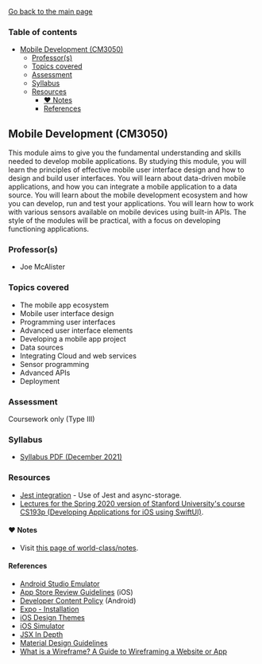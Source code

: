 [Go back to the main page](../../../README.md)

### Table of contents

- [Mobile Development (CM3050)](#mobile-development-cm3050)
  - [Professor(s)](#professors)
  - [Topics covered](#topics-covered)
  - [Assessment](#assessment)
  - [Syllabus](#syllabus)
  - [Resources](#resources)
    - [:heart: Notes](#heart-notes)
    - [References](#references)

## Mobile Development (CM3050)

This module aims to give you the fundamental understanding and skills
needed to develop mobile applications. By studying this module, you will
learn the principles of effective mobile user interface design and how
to design and build user interfaces. You will learn about data-driven
mobile applications, and how you can integrate a mobile application to
a data source. You will learn about the mobile development ecosystem
and how you can develop, run and test your applications. You will learn
how to work with various sensors available on mobile devices using
built-in APIs. The style of the modules will be practical, with a focus
on developing functioning applications.

### Professor(s)

- Joe McAlister

### Topics covered

- The mobile app ecosystem
- Mobile user interface design
- Programming user interfaces
- Advanced user interface elements
- Developing a mobile app project
- Data sources
- Integrating Cloud and web services
- Sensor programming
- Advanced APIs
- Deployment

### Assessment

Coursework only (Type III)

### Syllabus

- [Syllabus PDF (December 2021)](https://github.com/world-class/binary-assets/blob/master/modules/syllabi/Syllabus_CM3050_MD.pdf)

### Resources

- [Jest integration](https://react-native-async-storage.github.io/async-storage/docs/advanced/jest/) - Use of Jest and async-storage.
- [Lectures for the Spring 2020 version of Stanford University's course CS193p (Developing Applications for iOS using SwiftUI)](https://cs193p.sites.stanford.edu/).

#### :heart: Notes

- Visit [this page of world-class/notes](https://github.com/world-class/notes/tree/master/level-6/mobile-development).

#### References

- [Android Studio Emulator](https://docs.expo.dev/workflow/android-studio-emulator/)
- [App Store Review Guidelines](https://developer.apple.com/app-store/review/guidelines/) (iOS)
- [Developer Content Policy](https://play.google.com/about/developer-content-policy/) (Android)
- [Expo - Installation](https://docs.expo.dev/get-started/installation/)
- [iOS Design Themes](https://developer.apple.com/design/human-interface-guidelines/ios/overview/themes/)
- [iOS Simulator](https://docs.expo.dev/workflow/ios-simulator/)
- [JSX In Depth](https://reactjs.org/docs/jsx-in-depth.html)
- [Material Design Guidelines](https://material.io/design/guidelines-overview)
- [What is a Wireframe? A Guide to Wireframing a Website or App](https://www.framer.com/blog/posts/complete-guide-to-wireframing/)
